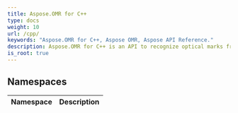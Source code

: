 ```yaml
---
title: Aspose.OMR for C++
type: docs
weight: 10
url: /cpp/
keywords: "Aspose.OMR for C++, Aspose OMR, Aspose API Reference."
description: Aspose.OMR for C++ is an API to recognize optical marks from OMR digitized sheet images.
is_root: true
---
```

## Namespaces

| Namespace | Description |
| --- | --- |
